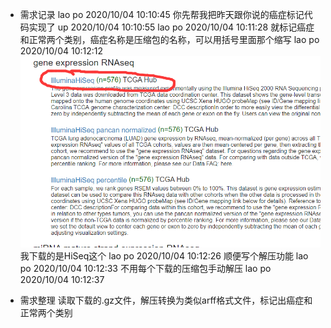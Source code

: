 * 需求记录
 lao po 2020/10/04 10:10:45
你先帮我把昨天跟你说的癌症标记代码实现了
up 2020/10/04 10:10:55
 lao po 2020/10/04 10:11:28
就标记癌症和正常两个类别，癌症名称是压缩包的名称，可以用括号里面那个缩写
 lao po 2020/10/04 10:12:12
 ![下载文件说明](QQ图片20201004110259.png)
我下载的是HiSeq这个
 lao po 2020/10/04 10:12:26
顺便写个解压功能
 lao po 2020/10/04 10:12:33
不用每个下载的压缩包手动解压
 lao po 2020/10/04 10:12:37

* 需求整理
读取下载的.gz文件，解压转换为类似arff格式文件，标记出癌症和正常两个类别



